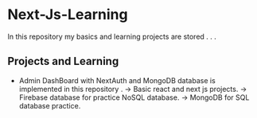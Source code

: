 # Next-Js-Learning

In this repository my basics and learning projects are stored . . . 


## Projects and Learning 


- Admin DashBoard with NextAuth and MongoDB database is implemented in this repository .
-> Basic react and next js projects.
-> Firebase database for practice NoSQL database. 
-> MongoDB for SQL database practice.
